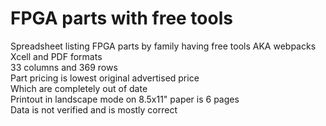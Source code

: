 # FPGA parts with free tools
Spreadsheet listing FPGA parts by family having free tools AKA webpacks  
Xcell and PDF formats  
33 columns and 369 rows  
Part pricing is lowest original advertised price  
Which are completely out of date  
Printout in landscape mode on 8.5x11" paper is 6 pages  
Data is not verified and is mostly correct  
